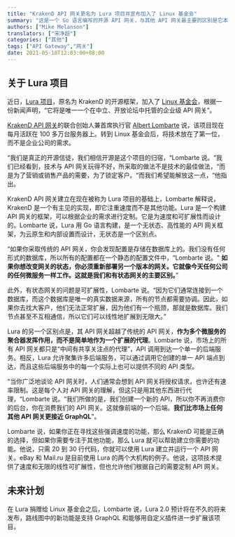 ```yaml
---
title: "KrakenD API 网关更名为 Lura 项目并宣布加入了 Linux 基金会"
summary: "这是一个 Go 语言编写的开源 API 网关，与其他 API 网关最主要的区别是它本身也是以微服务和无状态的方式工作。"
authors: ["Mike Melanson"]
translators: ["宋净超"]
categories: ["其他"]
tags: ["API Gateway","网关"]
date: 2021-05-18T12:03:00+08:00
---
```


## 关于 Lura 项目

近日，[Lura 项目](https://www.luraproject.org/)，原名为 KrakenD 的开源框架，加入了 [Linux 基金会](https://training.linuxfoundation.org/training/course-catalog/)，根据一份新闻声明，“它将是唯一一个在中立、开放论坛中托管的企业级 API 网关”。

[KrakenD API 网关](https://www.krakend.io/)的联合创始人兼首席执行官 [Albert Lombarte](https://www.linkedin.com/in/alombarte/) 说，该项目现在每月活跃在 100 多万台服务器上。转到 Linux 基金会后，将技术放在了第一位，而不是企业公司的需求。

“我们是真正的开源信徒，我们相信开源是这个项目的归宿，“Lombarte 说。“我们已经看到，技术与 API 网关玩得不好，所采取的做法不是技术的最佳做法，“而是为了营销或销售产品的需要，为了锁定客户。“而我们希望能解放这一点，“他指出。

KrakenD API 网关建立在现在被称为 Lura 项目的基础上，Lombarte 解释说，KrakenD 是一个有主见的实现，即它注重速度而不是其他功能。Lura 是一个构建 API 网关的框架，可以根据企业的需求进行定制。它是为速度和可扩展性而设计的。Lombarte 说，Lura 用 Go 语言构建，是一个无状态、高性能的 API 网关框架，为云原生和内部设置而设计，无状态是一个区别点。

“如果你采取传统的 API 网关，你会发现配置是存储在数据库上的。我们没有任何形式的数据库，所以所有的配置都在一个静态的配置文件中，“Lombarte 说。" **如果你想改变网关的状态，你必须重新部署另一个版本的网关。它就像今天任何公司的任何微服务一样工作。这就是我们和有状态网关的主要区别。**”

此外，有状态网关的问题是可扩展性，Lombarte 说。“因为它们通常连接到一个数据库，而这个数据库是唯一的真实数据来源，所有的节点都需要协调。因此，如果你去找大客户，他们无法正常扩展，因为他们有一个瓶颈，那就是数据库。我们节点甚至不互相通信，所以它们可以线性地扩展到无限大。”

Lura 的另一个区别点是，其 API 网关超越了传统的 API 网关，**作为多个微服务的聚合器发挥作用，而不是简单地作为一个扩展的代理**。Lombarte 说，市场上的所有 API 网关都只是“中间有共享关注点的代理”，API 调用到达一个单一的后端服务。相反，Lura 允许聚集许多后端服务，可以通过调用它创建的单一 API 端点到达，而且这些后端服务中的每一个实际上也可以提供不同的 API 类型。

“当你广泛地谈论 API 网关时，人们通常会想到 API 网关将授权请求，也许还有速率限制。这是每个人对 API 网关的理解，但这只是用其他东西进行代理，“Lombarte 说。“我们所做的是，我们创建一个新的 API，所以你不再消费你的后台，你在消费我们的 API 网关。这就像前端的一个后端。**我们比市场上任何其他 API 网关更接近 GraphQL**"。

Lombarte 说，如果你正在寻找这些强调速度的功能，那么 KrakenD 可能是正确的选择，但如果你需要专注于其他功能，那么 Lura 就可以帮助建立你需要的功能。他说，只需 20 到 30 行代码，你就可以使用 Lura 建立并运行一个 API 网关。eBay 和 Mail.ru 是目前使用 Lura 的两个大机构的例子。他说，这项技术提供了速度和无限的线性可扩展性，但也允许他们根据自己的需要定制 API 网关。

## 未来计划

在 Lura 捐赠给 Linux 基金会之后，Lombarte 说，Lura 2.0 预计将在不久的将来发布，路线图中的新功能是支持 GraphQL 和能够用自定义插件进一步扩展该项目。
